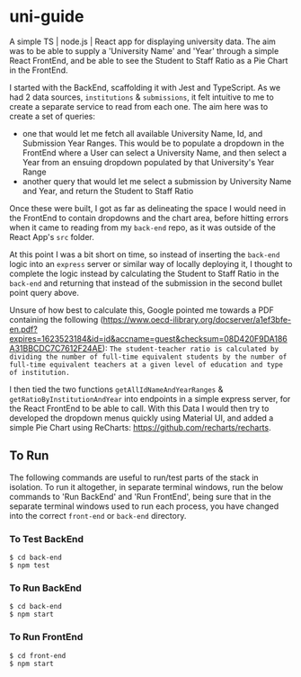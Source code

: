 # uni-guide
A simple TS | node.js | React app for displaying university data.
The aim was to be able to supply a 'University Name' and 'Year' through a simple React FrontEnd, and be able to see the Student to Staff Ratio as a Pie Chart in the FrontEnd.

I started with the BackEnd, scaffolding it with Jest and TypeScript. As we had 2 data sources, `institutions` & `submissions`, it felt intuitive to me to create a separate service to read from each one. The aim here was to create a set of queries:
* one that would let me fetch all available University Name, Id, and Submission Year Ranges. This would be to populate a dropdown in the FrontEnd where a User can select a University Name, and then select a Year from an ensuing dropdown populated by that University's Year Range
* another query that would let me select a submission by University Name and Year, and return the Student to Staff Ratio

Once these were built, I got as far as delineating the space I would need in the FrontEnd to contain dropdowns and the chart area, before hitting errors when it came to reading from my `back-end` repo, as it was outside of the React App's `src` folder. 

At this point I was a bit short on time, so instead of inserting the `back-end` logic into an `express` server or similar way of locally deploying it, I thought to complete the logic instead by calculating the Student to Staff Ratio in the `back-end` and returning that instead of the submission in the second bullet point query above.

Unsure of how best to calculate this, Google pointed me towards a PDF containing the following (https://www.oecd-ilibrary.org/docserver/a1ef3bfe-en.pdf?expires=1623523184&id=id&accname=guest&checksum=08D420F9DA186A31BBCDC7C7612F24AE):
`The student-teacher ratio is calculated by dividing the number of full-time equivalent students by the number of full-time equivalent teachers at a given level of education and type of institution.`

I then tied the two functions `getAllIdNameAndYearRanges` & `getRatioByInstitutionAndYear` into endpoints in a simple express server, for the React FrontEnd to be able to call. With this Data I would then try to developed the dropdown menus quickly using Material UI, and added a simple Pie Chart using ReCharts: https://github.com/recharts/recharts.

## To Run
The following commands are useful to run/test parts of the stack in isolation. To run it altogether, in separate terminal windows, run the below commands to 'Run BackEnd' and 'Run FrontEnd', being sure that in the separate terminal windows used to run each process, you have changed into the correct `front-end` or `back-end` directory.

### To Test BackEnd
```
$ cd back-end
$ npm test
```

### To Run BackEnd
```
$ cd back-end
$ npm start
```

### To Run FrontEnd
```
$ cd front-end
$ npm start
```
